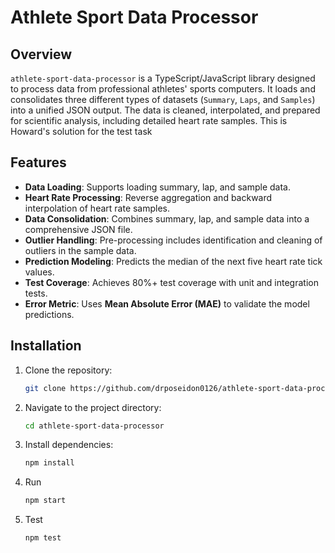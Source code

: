 # Athlete Sport Data Processor

## Overview
`athlete-sport-data-processor` is a TypeScript/JavaScript library designed to process data from professional athletes' sports computers. It loads and consolidates three different types of datasets (`Summary`, `Laps`, and `Samples`) into a unified JSON output. The data is cleaned, interpolated, and prepared for scientific analysis, including detailed heart rate samples.
This is Howard's solution for the test task

## Features
- **Data Loading**: Supports loading summary, lap, and sample data.
- **Heart Rate Processing**: Reverse aggregation and backward interpolation of heart rate samples.
- **Data Consolidation**: Combines summary, lap, and sample data into a comprehensive JSON file.
- **Outlier Handling**: Pre-processing includes identification and cleaning of outliers in the sample data.
- **Prediction Modeling**: Predicts the median of the next five heart rate tick values.
- **Test Coverage**: Achieves 80%+ test coverage with unit and integration tests.
- **Error Metric**: Uses **Mean Absolute Error (MAE)** to validate the model predictions.

## Installation

1. Clone the repository:
    ```bash
    git clone https://github.com/drposeidon0126/athlete-sport-data-processor.git
    ```

2. Navigate to the project directory:
    ```bash
    cd athlete-sport-data-processor
    ```

3. Install dependencies:
    ```bash
    npm install
    ```
4. Run
    ```bash
    npm start
5. Test
   ```bash
   npm test